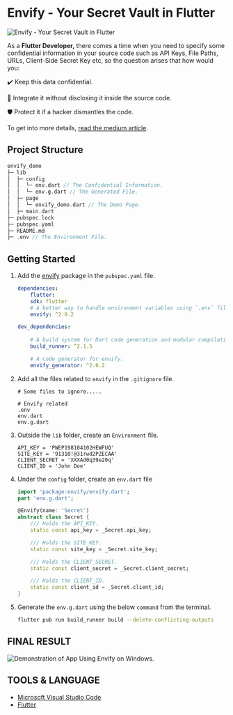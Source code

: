# Envify - Your Secret Vault in Flutter

![Envify - Your Secret Vault in Flutter](https://miro.medium.com/max/2708/1*-ESIIttVCaQzKe8tJGk8AQ.png)

As a **Flutter Developer,** there comes a time when you need to specify some confidential information in your source code such as API Keys, File Paths, URLs, Client-Side Secret Key etc, so the question arises that how would you:

✔️ Keep this data confidential.

💉 Integrate it without disclosing it inside the source code.

🛡️ Protect it if a hacker dismantles the code.

To get into more details, [read the medium article](https://levelup.gitconnected.com/envify-your-secret-vault-in-flutter-808bbffb1af9).

## Project Structure

```dart
envify_demo
├─ lib
│  ├─ config 
│  │  └─ env.dart // The Confidential Information.
│  │  └─ env.g.dart // The Generated File.
│  ├─ page
│  │  └─ envify_demo.dart // The Demo Page.
│  ├─ main.dart
├─ pubspec.lock
├─ pubspec.yaml
├─ README.md
├─ .env // The Environment File.
```

## Getting Started

1. Add the [envify](https://pub.dev/packages/envify) package in the `pubspec.yaml` file.

    ```yaml
    dependencies:
        flutter:
        sdk: flutter
        # A better way to handle environment variables using `.env` file.
        envify: ^2.0.2

    dev_dependencies:
        
        # A build system for Dart code generation and modular compilation.
        build_runner: ^2.1.5
    
        # A code generator for envify.
        envify_generator: ^2.0.2
    ```

2. Add all the files related to `envify` in the `.gitignore` file.

    ```gitignore
    # Some files to ignore.....

    # Envify related 
    .env
    env.dart
    env.g.dart
    ```

3. Outside the `lib` folder, create an `Environment` file.

    ```env
    API_KEY = 'PWEP198104102HEWFUQ'
    SITE_KEY = '91310!@31rwd2PZECAA'
    CLIENT_SECRET = 'XXXAd0q39e20q'
    CLIENT_ID = 'John Doe'
    ```

4. Under the `config` folder, create an `env.dart` file

    ```dart
    import 'package:envify/envify.dart';
    part 'env.g.dart';

    @Envify(name: 'Secret')
    abstract class Secret {
        /// Holds the API_KEY.
        static const api_key = _Secret.api_key;

        /// Holds the SITE_KEY.
        static const site_key = _Secret.site_key;

        /// Holds the CLIENT_SECRET.
        static const client_secret = _Secret.client_secret;

        /// Holds the CLIENT_ID.
        static const client_id = _Secret.client_id;
    }
    ```

5. Generate the `env.g.dart`  using the below `command` from the terminal.

    ```bash
    flutter pub run build_runner build --delete-conflicting-outputs
    ```

## FINAL RESULT

![Demonstration of App Using Envify on Windows.](https://miro.medium.com/max/2000/1*rbhC3YW7oTIiY5TWA-hCgQ.png)

## TOOLS & LANGUAGE

- [Microsoft Visual Studio Code](https://code.visualstudio.com/download)
- [Flutter](https://flutter.dev/)
